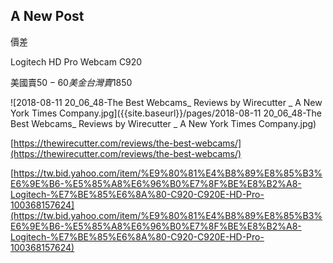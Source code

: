## A New Post

價差

Logitech HD Pro Webcam C920

美國賣$50-60美金  
台灣賣$1850

![2018-08-11 20_06_48-The Best Webcams_ Reviews by Wirecutter _ A New York Times Company.jpg]({{site.baseurl}}/pages/2018-08-11 20_06_48-The Best Webcams_ Reviews by Wirecutter _ A New York Times Company.jpg)

[https://thewirecutter.com/reviews/the-best-webcams/](https://thewirecutter.com/reviews/the-best-webcams/)

[https://tw.bid.yahoo.com/item/%E9%80%81%E4%B8%89%E8%85%B3%E6%9E%B6-%E5%85%A8%E6%96%B0%E7%8F%BE%E8%B2%A8-Logitech-%E7%BE%85%E6%8A%80-C920-C920E-HD-Pro-100368157624](https://tw.bid.yahoo.com/item/%E9%80%81%E4%B8%89%E8%85%B3%E6%9E%B6-%E5%85%A8%E6%96%B0%E7%8F%BE%E8%B2%A8-Logitech-%E7%BE%85%E6%8A%80-C920-C920E-HD-Pro-100368157624)
